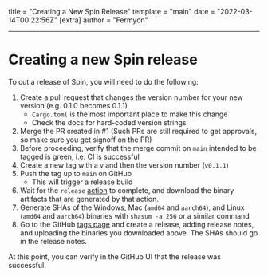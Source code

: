 title = "Creating a New Spin Release"
template = "main"
date = "2022-03-14T00:22:56Z"
[extra]
author = "Fermyon"

---

# Creating a new Spin release

To cut a release of Spin, you will need to do the following:

1. Create a pull request that changes the version number for your new version
   (e.g. 0.1.0 becomes 0.1.1)
   - `Cargo.toml` is the most important place to make this change
   - Check the docs for hard-coded version strings
1. Merge the PR created in #1 (Such PRs are still required to get approvals, so
   make sure you get signoff on the PR)
1. Before proceeding, verify that the merge commit on `main` intended to be
   tagged is green, i.e. CI is successful
1. Create a new tag with a `v` and then the version number (`v0.1.1`)
1. Push the tag up to `main` on GitHub
   - This will trigger a release build
1. Wait for the `release`
   [action](https://github.com/fermyon/spin/actions/workflows/release.yaml) to
   complete, and download the binary artifacts that are generated by that
   action.
1. Generate SHAs of the Windows, Mac (`amd64` and `aarch64`), and Linux (`amd64`
   and `aarch64`) binaries with `shasum -a 256` or a similar command
1. Go to the GitHub [tags page](https://github.com/fermyon/spin/releases) and
   create a release, adding release notes, and uploading the binaries you
   downloaded above. The SHAs should go in the release notes.

At this point, you can verify in the GitHub UI that the release was successful.
